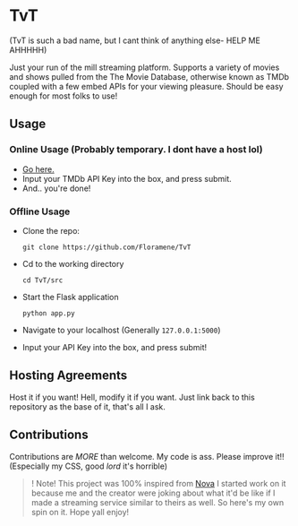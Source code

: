 # TvT
(TvT is such a bad name, but I cant think of anything else- HELP ME AHHHHH)

Just your run of the mill streaming platform. Supports a variety of movies and shows pulled from the The Movie Database, otherwise known as TMDb coupled with a few embed APIs for your viewing pleasure. Should be easy enough for most folks to use!

## Usage

### Online Usage (Probably temporary. I dont have a host lol)
-   [Go here.](https://floramene.pythonanywhere.com)
-   Input your TMDb API Key into the box, and press submit.
-   And.. you're done!

### Offline Usage
-   Clone the repo:

    ```shell
    git clone https://github.com/Floramene/TvT
    ```
-   Cd to the working directory

    ```shell
    cd TvT/src
    ```
-   Start the Flask application

    ```shell
    python app.py
    ```
-   Navigate to your localhost (Generally `127.0.0.1:5000`)
-   Input your API Key into the box, and press submit!

## Hosting Agreements
Host it if you want! Hell, modify it if you want. Just link back to this repository as the base of it, that's all I ask.

## Contributions
Contributions are _MORE_ than welcome. My code is ass. Please improve it!!  
(Especially my CSS, good _lord_ it's horrible)


>! Note! This project was 100% inspired from [Nova](https://github.com/ambr0sial/nova/)
> I started work on it because me and the creator were joking about what it'd be like if I made
> a streaming service similar to theirs as well. So here's my own spin on it. Hope yall enjoy!


